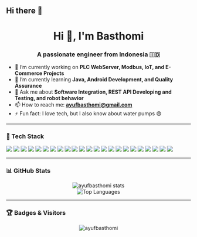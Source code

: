 ## Hi there 👋

<h1 align="center">Hi 👋, I'm Basthomi</h1>
<h3 align="center">A passionate engineer from Indonesia 🇮🇩</h3>

- 🔭 I’m currently working on **PLC WebServer, Modbus, IoT, and E-Commerce Projects**
- 🌱 I’m currently learning **Java, Android Development, and Quality Assurance**
- 💬 Ask me about **Software Integration, REST API Developing and Testing, and robot behavior**
- 📫 How to reach me: **ayufbasthomi@gmail.com**
- ⚡ Fun fact: I love tech, but I also know about water pumps 😄

---

### 🧰 Tech Stack

<p align="left">
  <!-- Programming Languages -->
  <img src="https://img.shields.io/badge/C-black?style=flat-square&logo=c&logoColor=white" />
  <img src="https://img.shields.io/badge/C++-black?style=flat-square&logo=c%2B%2B&logoColor=white" />
  <img src="https://img.shields.io/badge/C%23-black?style=flat-square&logo=c-sharp&logoColor=white" />
  <img src="https://img.shields.io/badge/Java-black?style=flat-square&logo=java" />
  <img src="https://img.shields.io/badge/Kotlin-black?style=flat-square&logo=kotlin" />
  <img src="https://img.shields.io/badge/Python-black?style=flat-square&logo=python" />
  <img src="https://img.shields.io/badge/JavaScript-black?style=flat-square&logo=javascript" />
  <img src="https://img.shields.io/badge/HTML5-black?style=flat-square&logo=html5" />
  <img src="https://img.shields.io/badge/REST_API-black?style=flat-square&logo=postman" />

  <!-- Web/Backend -->
  <img src="https://img.shields.io/badge/React-black?style=flat-square&logo=react" />
  <img src="https://img.shields.io/badge/Node.js-black?style=flat-square&logo=node.js" />
  <img src="https://img.shields.io/badge/Express.js-black?style=flat-square&logo=express" />

  <!-- Databases -->
  <img src="https://img.shields.io/badge/MySQL-black?style=flat-square&logo=mysql" />
  <img src="https://img.shields.io/badge/MongoDB-black?style=flat-square&logo=mongodb" />

  <!-- DevOps / Version Control -->
  <img src="https://img.shields.io/badge/Git-black?style=flat-square&logo=git" />
  <img src="https://img.shields.io/badge/GitHub-black?style=flat-square&logo=github" />
  <img src="https://img.shields.io/badge/GitLab-black?style=flat-square&logo=gitlab" />
  <img src="https://img.shields.io/badge/Bitbucket-black?style=flat-square&logo=bitbucket" />
  <img src="https://img.shields.io/badge/Jira-black?style=flat-square&logo=jira" />

  <!-- Embedded -->
  <img src="https://img.shields.io/badge/Raspberry%20Pi-C51A4A?style=flat-square&logo=raspberry-pi" />
  <img src="https://img.shields.io/badge/Embedded%20Systems-black?style=flat-square&logo=arm" />
  <img src="https://img.shields.io/badge/Modbus-blue?style=flat-square" />

  <!-- Web & General -->
  <img src="https://img.shields.io/badge/Website-black?style=flat-square&logo=wordpress" />
</p>

---

### 📊 GitHub Stats

<p align="center">
  <img src="https://github-readme-stats.vercel.app/api?username=ayufbasthomi&show_icons=true&theme=radical" alt="ayufbasthomi stats" />
  <br/>
  <img src="https://github-readme-stats.vercel.app/api/top-langs/?username=ayufbasthomi&layout=compact&theme=radical" alt="Top Languages" />
</p>

---

### 🏆 Badges & Visitors

<p align="center">
  <img src="https://komarev.com/ghpvc/?username=ayufbasthomi&label=Profile%20views&color=0e75b6&style=flat" alt="ayufbasthomi" />
</p>

